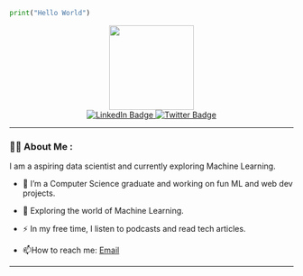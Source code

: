 ```python
print("Hello World")
```

<div id="header" align="center">
  <img src="https://media.giphy.com/media/gjrYDwbjnK8x36xZIO/giphy.gif" width="150"/>
  <div id="badges">
  <a href="https://www.linkedin.com/in/shariq-nadeem-malik-ba1a2020b/">
    <img src="https://img.shields.io/badge/LinkedIn-blue?style=for-the-badge&logo=linkedin&logoColor=white" alt="LinkedIn Badge"/>
  </a>
  <a href="https://twitter.com/eliteplayzXD">
    <img src="https://img.shields.io/badge/Twitter-blue?style=for-the-badge&logo=twitter&logoColor=white" alt="Twitter Badge"/>
  </a>
  </div>
  <img src="https://komarev.com/ghpvc/?username=shariqmalik10&style=flat-square&color=blue" alt=""/>
</div>

---

### :man_technologist: About Me :
I am a aspiring data scientist and currently exploring Machine Learning. 

- :telescope: I’m a Computer Science graduate and working on fun ML and web dev projects. 

- :seedling: Exploring the world of Machine Learning.

- :zap: In my free time, I listen to podcasts and read tech articles.

- :mailbox:How to reach me: [Email](shariqnadeem21@hotmail.com)

---






